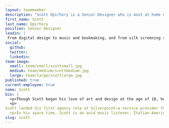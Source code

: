 ```yaml
---
layout: teammember
description: "Scott Opirhory is a Senior Designer who is most at home exploring what it means for him to be a creative problem solver at the intersection of work and play."
first_name: Scott
last_name: Opirhory
position: Senior Designer
leadin: |
 From digital design to music and bookmaking, and from silk screening show flyers to photography and ballpark design—Scott is most at home exploring what it means for him to be a creative problem solver at the intersection of work and play.
social:
  github:
  twitter: 
  linkedin: 
team-image:
  small: team/small/scottsmall.jpg
  medium: team/medium/scottmedium.jpg
  large: team/large/scottlarge.jpg
published: true
current-employee: true
name: Scott
bio: |
  <p>Though Scott began his love of art and design at the age of 10, he was formally introduced to the digital era when he enrolled in 'Designing Information Tools' while studying Industrial design at RISD. Quickly hooked to the world of web design, Scott began his career freelancing as a designer and art director for small businesses, artists, musicians, and record labels. 
  <p>
Scott landed his first agency role at Silverpoint—a service provider for elite private and international schools—where he was able to hone his craft designing websites around the globe. In 2015, Scott moved on to join Fastspot, where he began working with prominent higher education and cultural institutions such as Yale University, Georgetown Law, and The Chicago Council for Global Affairs. Here, Scott supported and led teams that resulted in numerous award-winning sites. He also grew his skillset to include mentorship, UX, brand stewardship, motion prototyping, accessible design, and design systems. Now, Scott is excited to bring his background and enthusiasm for design to ThinkShout because of its mission-driven values. 
  <p>In his spare time, Scott is an avid music listener, Italian-American cook, and artist. Between 2010-2019 he shot, designed and self-published, 'Fair Lawn'—a photo book that explored his personal history through observing his mothers' role as a caretaker for his grandmother. He also loves long-distance endurance trekking, exploring remote areas such as Laugavegur, The Dolomites, and Torres del Paine.
slug: scott
---
```

